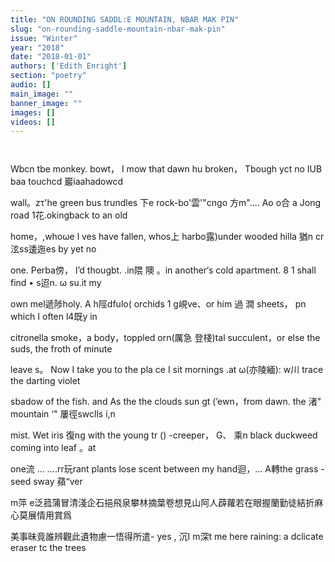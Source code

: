 ```yaml
---
title: "ON ROUNDING SADDL:E MOUNTAIN, NBAR MAK PIN"
slug: "on-rounding-saddle-mountain-nbar-mak-pin"
issue: "Winter"
year: "2018"
date: "2018-01-01"
authors: ['Edith Enright']
section: "poetry"
audio: []
main_image: ""
banner_image: ""
images: []
videos: []
---
```

     

 Wbcn tbe monkey. bowt， I mow that dawn hu broken， Tbough yct no IUB baa touchcd 巖iaahadowcd

 wall。zτ'he green bus trundles 下e rock-bo'雲'"cngo 方m".... Ao o合 a Jong road 1花.okingback to an old

 home，,whoωe l ves have fallen, whos上 harbo露)under wooded hilla 猶n cr泫ss逶迤es by yet no

 one. Perba傍， I’d thougbt. .in隈 隩 。in another‘s cold apartment. 8 1 shall find • s迢n. ω su.it my

 own mel遞陟holy. A h陘dfulo( orchids 1 g峴ve、or him 過 澗 sheets， pn which I often l4既y in

 citronella smoke，a body，toppled orn(厲急 登棧)tal succulent，or else the suds, the froth of minute

 leave s。 Now I take you to the pla ce I sit mornings .at ω(亦陵緬): w川 trace the darting violet

 sbadow of the fish. and As the the clouds sun gt (’ewn，from dawn. the 渚" mountain ‘" 屢徑swclls i,n

 mist. Wet iris 復ng with the young tr () -creeper， G、 乘n black duckweed coming into leaf 。at

 one流 ... ....rr玩rant plants lose scent between my hand迴，... A轉the grass -seed sway 蘋“ver

 m萍 e泛菰蒲冒清淺企石挹飛泉攀林摘葉卷想見山阿人薜蘿若在眼握蘭勤徒結折麻心莫展情用賞爲

 美事昧竟誰辨觀此遺物慮一悟得所遣- yes , 沉I m深t me here raining: a dclicate eraser tc the trees 

    
